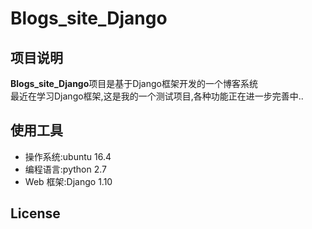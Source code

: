 
# Blogs_site_Django  

## 项目说明
**Blogs_site_Django**项目是基于Django框架开发的一个博客系统  
最近在学习Django框架,这是我的一个测试项目,各种功能正在进一步完善中..

## 使用工具
* 操作系统:ubuntu 16.4
* 编程语言:python 2.7
* Web 框架:Django 1.10

## License
